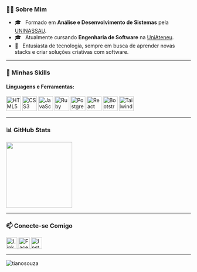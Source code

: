 <h3>👨‍💻 Sobre Mim</h3>

- 🎓 &nbsp; Formado em **Análise e Desenvolvimento de Sistemas** pela <a href="https://www.uninassau.edu.br/" target="_blank">UNINASSAU</a>.
- 🎓 &nbsp; Atualmente cursando **Engenharia de Software** na <a href="https://uniateneu.edu.br/" target="_blank">UniAteneu</a>.
- 🤔 &nbsp; Entusiasta de tecnologia, sempre em busca de aprender novas stacks e criar soluções criativas com software.

---

<h3>🚀 Minhas Skills</h3>

<h4>Linguagens e Ferramentas:</h4>
<p align="left">
  <img src="https://cdn.jsdelivr.net/gh/devicons/devicon/icons/html5/html5-original.svg" alt="HTML5" width="40" height="40"/>
  <img src="https://cdn.jsdelivr.net/gh/devicons/devicon/icons/css3/css3-original.svg" alt="CSS3" width="40" height="40"/>
  <img src="https://cdn.jsdelivr.net/gh/devicons/devicon/icons/javascript/javascript-original.svg" alt="JavaScript" width="40" height="40"/>
  <img src="https://cdn.jsdelivr.net/gh/devicons/devicon/icons/ruby/ruby-original.svg" alt="Ruby" width="40" height="40"/>
  <img src="https://cdn.jsdelivr.net/gh/devicons/devicon/icons/postgresql/postgresql-original.svg" alt="PostgreSQL" width="40" height="40"/>
  <img src="https://cdn.jsdelivr.net/gh/devicons/devicon/icons/react/react-original.svg" alt="React" width="40" height="40"/>
  <img src="https://cdn.jsdelivr.net/gh/devicons/devicon/icons/bootstrap/bootstrap-original.svg" alt="Bootstrap" width="40" height="40"/>
  <img src="https://www.vectorlogo.zone/logos/tailwindcss/tailwindcss-icon.svg" alt="Tailwind CSS" width="40" height="40"/>
</p>

---

<h3>📊 GitHub Stats</h3>

<p align="left">
  <img height="180em" src="https://github-readme-stats.vercel.app/api?username=tianosouza&show_icons=true&theme=dracula&include_all_commits=true&count_private=true"/>
</p>

---

<h3>📫 Conecte-se Comigo</h3>
<p align="left">
  <a href="https://linkedin.com/in/tianosouza" target="_blank">
    <img src="https://cdn.jsdelivr.net/gh/devicons/devicon/icons/linkedin/linkedin-original.svg" alt="LinkedIn" width="30" height="30"/>
  </a>
  <a href="https://fb.com/tianosouza" target="_blank">
    <img src="https://raw.githubusercontent.com/rahuldkjain/github-profile-readme-generator/master/src/images/icons/Social/facebook.svg" alt="Facebook" width="30" height="30"/>
  </a>
  <a href="https://instagram.com/ltianosouzal" target="_blank">
    <img src="https://raw.githubusercontent.com/rahuldkjain/github-profile-readme-generator/master/src/images/icons/Social/instagram.svg" alt="Instagram" width="30" height="30"/>
  </a>
</p>

---

<p align="left">
  <img src="https://komarev.com/ghpvc/?username=tianosouza&label=Profile%20views&color=0e75b6&style=flat" alt="tianosouza" />
</p>
